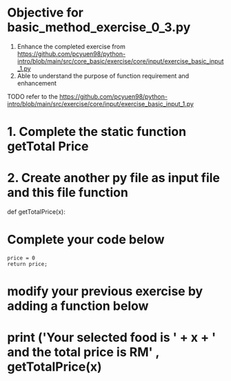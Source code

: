 # Objective for basic_method_exercise_0_3.py
1. Enhance the completed exercise from https://github.com/pcyuen98/python-intro/blob/main/src/core_basic/exercise/core/input/exercise_basic_input_1.py
2. Able to understand the purpose of function requirement and enhancement

TODO refer to the https://github.com/pcyuen98/python-intro/blob/main/src/exercise/core/input/exercise_basic_input_1.py
# 1. Complete the static function getTotal Price 
# 2. Create another py file as input file and this file function 

def getTotalPrice(x):
# Complete your code below    
    price = 0
    return price;

# modify your previous exercise by adding a function below
    
# print ('Your selected food is ' + x + ' and the total price is RM' , getTotalPrice(x) 
